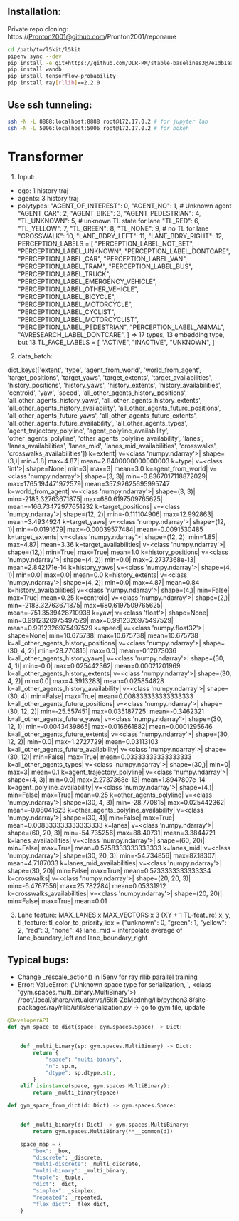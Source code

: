 ## Installation: 
Private repo cloning: https://Pronton2001@github.com/Pronton2001/reponame
```bash
cd /path/to/l5kit/l5kit
pipenv sync --dev
pip install -e git+https://github.com/DLR-RM/stable-baselines3@7e1db1aaaa0f486cceb79faf5a08a25c5fded670#egg=stable_baselines3 # torch==1.13.0
pip install wandb
pip install tensorflow-probability
pip install ray[rllib]==2.2.0
```

## Use ssh tunneling:
```bash
ssh -N -L 8888:localhost:8888 root@172.17.0.2 # for jupyter lab
ssh -N -L 5006:localhost:5006 root@172.17.0.2 # for bokeh
```
# Transformer
1. Input: 
- ego: 1 history traj
- agents: 3 history traj
- polytypes:
    "AGENT_OF_INTEREST": 0,
    "AGENT_NO": 1, # Unknown agent
    "AGENT_CAR": 2,
    "AGENT_BIKE": 3,
    "AGENT_PEDESTRIAN": 4,
    "TL_UNKNOWN": 5,  # unknown TL state for lane
    "TL_RED": 6,
    "TL_YELLOW": 7,
    "TL_GREEN": 8,
    "TL_NONE": 9,  # no TL for lane
    "CROSSWALK": 10,
    "LANE_BDRY_LEFT": 11,
    "LANE_BDRY_RIGHT": 12,
PERCEPTION_LABELS = [
    "PERCEPTION_LABEL_NOT_SET",
    "PERCEPTION_LABEL_UNKNOWN",
    "PERCEPTION_LABEL_DONTCARE",
    "PERCEPTION_LABEL_CAR",
    "PERCEPTION_LABEL_VAN",
    "PERCEPTION_LABEL_TRAM",
    "PERCEPTION_LABEL_BUS",
    "PERCEPTION_LABEL_TRUCK",
    "PERCEPTION_LABEL_EMERGENCY_VEHICLE",
    "PERCEPTION_LABEL_OTHER_VEHICLE",
    "PERCEPTION_LABEL_BICYCLE",
    "PERCEPTION_LABEL_MOTORCYCLE",
    "PERCEPTION_LABEL_CYCLIST",
    "PERCEPTION_LABEL_MOTORCYCLIST",
    "PERCEPTION_LABEL_PEDESTRIAN",
    "PERCEPTION_LABEL_ANIMAL",
    "AVRESEARCH_LABEL_DONTCARE",
]
=> 17 types, 13 embedding type, but 13 
TL_FACE_LABELS = [
    "ACTIVE",
    "INACTIVE",
    "UNKNOWN",
]

2. data_batch:

dict_keys(['extent', 'type', 'agent_from_world', 'world_from_agent', 'target_positions', 'target_yaws', 'target_extents', 'target_availabilities', 'history_positions', 'history_yaws', 'history_extents', 'history_availabilities', 'centroid', 'yaw', 'speed', 'all_other_agents_history_positions', 'all_other_agents_history_yaws', 'all_other_agents_history_extents', 'all_other_agents_history_availability', 'all_other_agents_future_positions', 'all_other_agents_future_yaws', 'all_other_agents_future_extents', 'all_other_agents_future_availability', 'all_other_agents_types', 'agent_trajectory_polyline', 'agent_polyline_availability', 'other_agents_polyline', 'other_agents_polyline_availability', 'lanes', 'lanes_availabilities', 'lanes_mid', 'lanes_mid_availabilities', 'crosswalks', 'crosswalks_availabilities'])
k=extent| v=<class 'numpy.ndarray'>| shape=(3,)| min=1.8| max=4.87| mean=2.8400000000000003
k=type| v=<class 'int'>| shape=None| min=3| max=3| mean=3.0
k=agent_from_world| v=<class 'numpy.ndarray'>| shape=(3, 3)| min=-0.8367017118872029| max=1765.194471972579| mean=357.92625695995747
k=world_from_agent| v=<class 'numpy.ndarray'>| shape=(3, 3)| min=-2183.32763671875| max=680.6197509765625| mean=-166.73472977651232
k=target_positions| v=<class 'numpy.ndarray'>| shape=(12, 2)| min=-0.111104906| max=12.992863| mean=3.4934924
k=target_yaws| v=<class 'numpy.ndarray'>| shape=(12, 1)| min=-0.0191679| max=-0.00039577484| mean=-0.0091530485
k=target_extents| v=<class 'numpy.ndarray'>| shape=(12, 2)| min=1.85| max=4.87| mean=3.36
k=target_availabilities| v=<class 'numpy.ndarray'>| shape=(12,)| min=True| max=True| mean=1.0
k=history_positions| v=<class 'numpy.ndarray'>| shape=(4, 2)| min=0.0| max=2.2737368e-13| mean=2.842171e-14
k=history_yaws| v=<class 'numpy.ndarray'>| shape=(4, 1)| min=0.0| max=0.0| mean=0.0
k=history_extents| v=<class 'numpy.ndarray'>| shape=(4, 2)| min=0.0| max=4.87| mean=0.84
k=history_availabilities| v=<class 'numpy.ndarray'>| shape=(4,)| min=False| max=True| mean=0.25
k=centroid| v=<class 'numpy.ndarray'>| shape=(2,)| min=-2183.32763671875| max=680.6197509765625| mean=-751.3539428710938
k=yaw| v=<class 'float'>| shape=None| min=0.9912326975497529| max=0.9912326975497529| mean=0.9912326975497529
k=speed| v=<class 'numpy.float32'>| shape=None| min=10.675738| max=10.675738| mean=10.675738
k=all_other_agents_history_positions| v=<class 'numpy.ndarray'>| shape=(30, 4, 2)| min=-28.770815| max=0.0| mean=-0.12073036
k=all_other_agents_history_yaws| v=<class 'numpy.ndarray'>| shape=(30, 4, 1)| min=-0.0| max=0.025442362| mean=0.00021201969
k=all_other_agents_history_extents| v=<class 'numpy.ndarray'>| shape=(30, 4, 2)| min=0.0| max=4.3913283| mean=0.025854828
k=all_other_agents_history_availability| v=<class 'numpy.ndarray'>| shape=(30, 4)| min=False| max=True| mean=0.008333333333333333
k=all_other_agents_future_positions| v=<class 'numpy.ndarray'>| shape=(30, 12, 2)| min=-25.557451| max=0.035187725| mean=-0.3462321
k=all_other_agents_future_yaws| v=<class 'numpy.ndarray'>| shape=(30, 12, 1)| min=-0.0043439865| max=0.016661882| mean=0.0001295646
k=all_other_agents_future_extents| v=<class 'numpy.ndarray'>| shape=(30, 12, 2)| min=0.0| max=1.2727729| mean=0.03113103
k=all_other_agents_future_availability| v=<class 'numpy.ndarray'>| shape=(30, 12)| min=False| max=True| mean=0.03333333333333333
k=all_other_agents_types| v=<class 'numpy.ndarray'>| shape=(30,)| min=0| max=3| mean=0.1
k=agent_trajectory_polyline| v=<class 'numpy.ndarray'>| shape=(4, 3)| min=0.0| max=2.2737368e-13| mean=1.8947807e-14
k=agent_polyline_availability| v=<class 'numpy.ndarray'>| shape=(4,)| min=False| max=True| mean=0.25
k=other_agents_polyline| v=<class 'numpy.ndarray'>| shape=(30, 4, 3)| min=-28.770815| max=0.025442362| mean=-0.08041623
k=other_agents_polyline_availability| v=<class 'numpy.ndarray'>| shape=(30, 4)| min=False| max=True| mean=0.008333333333333333
k=lanes| v=<class 'numpy.ndarray'>| shape=(60, 20, 3)| min=-54.735256| max=88.40731| mean=3.3844721
k=lanes_availabilities| v=<class 'numpy.ndarray'>| shape=(60, 20)| min=False| max=True| mean=0.5758333333333333
k=lanes_mid| v=<class 'numpy.ndarray'>| shape=(30, 20, 3)| min=-54.734856| max=87.18307| mean=4.7187033
k=lanes_mid_availabilities| v=<class 'numpy.ndarray'>| shape=(30, 20)| min=False| max=True| mean=0.5733333333333334
k=crosswalks| v=<class 'numpy.ndarray'>| shape=(20, 20, 3)| min=-6.4767556| max=25.782284| mean=0.05331912
k=crosswalks_availabilities| v=<class 'numpy.ndarray'>| shape=(20, 20)| min=False| max=True| mean=0.01

3. Lane feature: MAX_LANES x MAX_VECTORS x 3 (XY + 1 TL-feature)
    x,
    y,
    tl_feature: tl_color_to_priority_idx = {"unknown": 0, "green": 1, "yellow": 2, "red": 3, "none": 4}
    lane_mid = interpolate average of lane_boundary_left and lane_boundary_right
 

## Typical bugs:
* Change _rescale_action() in l5env for ray rllib parallel training
* Error:
ValueError: ('Unknown space type for serialization, ', <class 'gym.spaces.multi_binary.MultiBinary'>)
/root/.local/share/virtualenvs/l5kit-ZbMednhg/lib/python3.8/site-packages/ray/rllib/utils/serialization.py
-> go to gym file, update 

```python
@DeveloperAPI
def gym_space_to_dict(space: gym.spaces.Space) -> Dict:


    def _multi_binary(sp: gym.spaces.MultiBinary) -> Dict:
        return {
            "space": "multi-binary",
            "n": sp.n,
            "dtype": sp.dtype.str,
        }
    elif isinstance(space, gym.spaces.MultiBinary):
        return _multi_binary(space)

def gym_space_from_dict(d: Dict) -> gym.spaces.Space:


    def _multi_binary(d: Dict) -> gym.spaces.MultiBinary:
        return gym.spaces.MultiBinary(**__common(d))

    space_map = {
        "box": _box,
        "discrete": _discrete,
        "multi-discrete": _multi_discrete,
        "multi-binary": _multi_binary,
        "tuple": _tuple,
        "dict": _dict,
        "simplex": _simplex,
        "repeated": _repeated,
        "flex_dict": _flex_dict,
    }

```